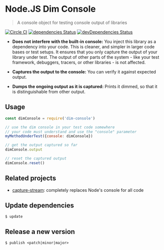 # Node.JS Dim Console

> A console object for testing console output of libraries

[![Circle CI](https://circleci.com/gh/kevgo/dim-console-node.svg?style=shield)](https://circleci.com/gh/kevgo/dim-console-node)
[![dependencies Status](https://david-dm.org/kevgo/dim-console-node/status.svg)](https://david-dm.org/kevgo/dim-console-node)
[![devDependencies Status](https://david-dm.org/kevgo/dim-console-node/dev-status.svg)](https://david-dm.org/kevgo/dim-console-node?type=dev)

* __Does not interfere with the built-in console:__
  You inject this library as a dependency into your code.
  This is cleaner, and simpler in larger code bases or test setups.
  It ensures that you only capture the output of your library under test.
  The output of other parts of the system -
  like your test framework, debuggers, tracers, or other libraries - is not affected.

* __Captures the output to the console:__
  You can verify it against expected output.

* __Dumps the ongoing output as it is captured:__
  Prints it dimmed,
  so that it is distinguishable from other output.


## Usage

```javascript
const dimConsole = require('dim-console')

// use the dim console in your test code somewhere
// your code must understand and use the "console" parameter
myMethodUnderTest({console: dimConsole})

// get the output captured so far
dimConsole.output

// reset the captured output
dimConsole.reset()
```


## Related projects

* [capture-stream](https://github.com/doowb/capture-stream):
  completely replaces Node's console for all code


## Update dependencies

```
$ update
```


## Release a new version

```
$ publish <patch|minor|major>
```
